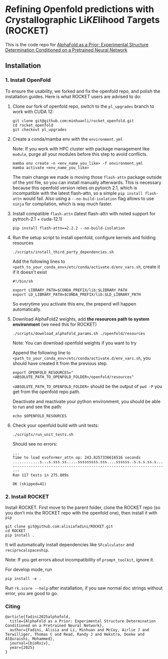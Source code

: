 # *R*efining *O*penfold predictions with *C*rystallographic Li*KE*lihood *T*argets (ROCKET)

This is the code repo for [AlphaFold as a Prior: Experimental Structure Determination Conditioned on a Pretrained Neural Network](https://www.biorxiv.org/content/10.1101/2025.02.18.638828v2)


## Installation

### 1. Install OpenFold

To ensure the usability, we forked and fix the openfold repo, and polish the installation guides. Here is what ROCKET users are advised to do:

1. Clone our fork of openfold repo, switch to the `pl_upgrades` branch to work with CUDA 12:

    ```
    git clone git@github.com:minhuanli/rocket_openfold.git
    cd rocket_openfold
    git checkout pl_upgrades
    ```

2. Create a conda/mamba env with the `environment.yml`
   
   
    Note: If you work with HPC cluster with package management like `module`, purge all your modules before this step to avoid conflicts. 
    
    ```
    mamba env create -n <env_name_you_like> -f environment.yml
    mamba activate <env_name_you_like>
    ```
 
    The main change we made is moving those `flash-attn` package outside of the yml file, so you can install manually afterwards. This is necessary because this openfold version relies on pytorch 2.1, which is incompatible with the latest flash-attn, so a simple `pip install flash-attn` would fail. Also using a `--no-build-isolation` flag allows to use `ninja` for compilation, which is way much faster.
 
   


3. Install compatible `flash-attn` (latest flash-attn with noted support for pytroch-2.1 + cuda-12.1)

    ```
    pip install flash-attn==2.2.2 --no-build-isolation
    ```

4. Run the setup script to install openfold, configure kernels and folding resources
   
    ```
    ./scripts/install_third_party_dependencies.sh
    ```
 
    Add the following lines to `<path_to_your_conda_env>/etc/conda/activate.d/env_vars.sh`, create it if it doesn't exist
    
    ```
    #!/bin/sh
    
    export LIBRARY_PATH=$CONDA_PREFIX/lib:$LIBRARY_PATH
    export LD_LIBRARY_PATH=$CONDA_PREFIX/lib:$LD_LIBRARY_PATH
    ```
 
    So everytime you activate this env, the prepend will happen automatically.

5. Download AlphaFold2 weights, add **the resources path to system environment** (we need this for ROCKET)
   
    ```
    ./scripts/download_alphafold_params.sh ./openfold/resources
    ```
 
    Note: You can download openfold weights if you want to try

    Append the following line to `<path_to_your_conda_env>/etc/conda/activate.d/env_vars.sh`, you should have created it from the previous step

    ```
    export OPENFOLD_RESOURCES="<ABSOLUTE_PATH_TO_OPENFOLD_FOLDER>/openfold/resources"
    ```

    `<ABSOLUTE_PATH_TO_OPENFOLD_FOLDER>` should be the output of `pwd -P` you get from the openfold repo path.

    Deactivate and reactivate your python environment, you should be able to run and see the path:
    
    ```
    echo $OPENFOLD_RESOURCES 
    ```

6. Check your openfold build with unit tests:

    ```
    ./scripts/run_unit_tests.sh
    ```
 
    Should see no errors:
    
    ```
    ...
    Time to load evoformer_attn op: 243.8257336616516 seconds
    ............s...s.sss.ss.....sssssssss.sss....ssssss..s.s.s.ss.s......s.s..ss...ss.s.s....s........
    ----------------------------------------------------------------------
    Ran 117 tests in 275.889s
 
    OK (skipped=41)
    ```   

### 2. Install ROCKET

Install ROCKET. First move to the parent folder, clone the ROCKET repo (so you don't mix the ROCKET repo with the openfold one), then install it with `pip`

```
git clone git@github.com:alisiafadini/ROCKET.git
cd ROCKET
pip install .
```

It will automatically install dependencies like `SFcalculator` and `reciprocalspaceship`.

Note: If you get errors about incompatibility of `prompt_toolkit`, ignore it.

For develop mode, run

```
pip install -e .
```

Run `rk.score --help` after installation, if you saw normal doc strings without error, you are good to go.


### Citing

```
@article{fadini2025alphafold,
  title={AlphaFold as a Prior: Experimental Structure Determination Conditioned on a Pretrained Neural Network},
  author={Fadini, Alisia and Li, Minhuan and McCoy, Airlie J and Terwilliger, Thomas C and Read, Randy J and Hekstra, Doeke and AlQuraishi, Mohammed},
  journal={bioRxiv},
  year={2025}
}
```

   



